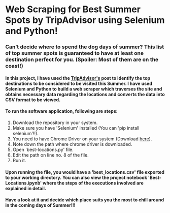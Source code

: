# Web Scraping for Best Summer Spots by TripAdvisor using Selenium and Python!
### Can’t decide where to spend the dog days of summer? This list of top summer spots is guaranteed to have at least one destination perfect for you. (Spoiler: Most of them are on the coast!)

#### In this project, I have used the [TripAdvisor's](https://www.tripadvisor.com/) post to identify the top destinations to be considered to be visited this Summer. I have used Selenium and Python to build a web scraper which traverses the site and obtains necessary data regarding the locations and converts the data into CSV format to be viewed. 

#### To run the software application, following are steps:
1) Download the repository in your system.
2) Make sure you have 'Selenium' installed (You can 'pip install selenium'!!).
3) You need to have Chrome Driver on your system (Download [here](http://chromedriver.chromium.org/downloads)).
4) Note down the path where chrome driver is downloaded.
5) Open 'best-locations.py' file. 
6) Edit the path on line no. 8 of the file.
7) Run it.

#### Upon running the file, you would have a 'best_locations.csv' file exported to your working directory. You can also view the project notebook 'Best-Locations.ipynb' where the steps of the executions involved are explained in detail. 
#### Have a look at it and decide which place suits you the most to chill around in the coming days of Summer!!!
